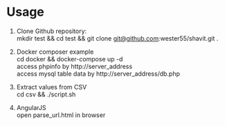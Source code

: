 # Usage

1. Clone Github repository:  
  mkdir test && cd test && git clone git@github.com:wester55/shavit.git .  

2. Docker composer example  
  cd docker && docker-compose up -d  
  access phpinfo by http://server_address  
  access mysql table data by http://server_address/db.php  

2. Extract values from CSV  
  cd csv && ./script.sh

3. AngularJS  
  open parse_url.html in browser

